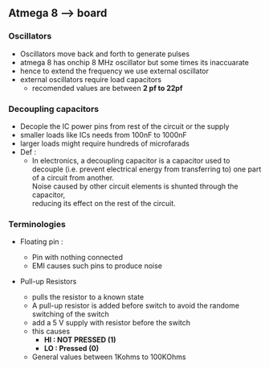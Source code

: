 ## Atmega 8 --> board

### Oscillators 
- Oscillators move back and forth to generate pulses
- atmega 8 has onchip 8 MHz oscillator but some times its inaccuarate 
- hence to extend the frequency we use external oscillator 
- external oscillators require load capacitors 
	- recomended values are between <b>2 pf to 22pf</b>

### Decoupling capacitors 
- Decople the IC power pins from rest of the circuit or the supply 
- smaller loads like ICs needs from 100nF to 1000nF
- larger loads might require hundreds of microfarads 
- Def : 
	- In electronics, a decoupling capacitor is a capacitor used to decouple (i.e. prevent electrical energy from transferring to) one part of a circuit from another. <br>Noise caused by other circuit elements is shunted through the capacitor, <br>reducing its effect on the rest of the circuit.

### Terminologies 

- Floating pin : 
	- Pin with nothing connected
	- EMI causes such pins to produce noise 

- Pull-up Resistors 
	- pulls the resistor to a known state
	- A pull-up resistor is added before switch to avoid the randome switching of the switch 
	- add a 5 V supply with resistor before the switch 
	- this causes 
		- <b>HI : NOT PRESSED (1)</b>
		- <b>LO : Pressed (0)</b>
	- General values between 1Kohms to 100KOhms
